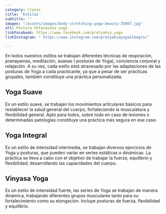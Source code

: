 ```yaml
---
category: clases
title: 'Estilos '
subtitle: ''
imagen: "/assets/images/body-stretching-yoga-beauty-35987.jpg"
alt: Postura Uttanasana yoga
linkFacebook: https://www.facebook.com/pratyaksa.yoga
linkInstagram: " https://www.instagram.com/pratyaksayogaalmagro/"

---
```

En todos nuestros estilos se trabajan diferentes técnicas de respiración, pranayamas, meditación, asanas ( posturas de Yoga), conciencia corporal y relajación. A su vez, cada estilo está atravesado por las adaptaciones de las posturas de Yoga a cada practicante, ya que a pesar de ser prácticas grupales, también constituye una práctica personalizada. 

## Yoga Suave

Es un estilo suave, se trabajan los movimientos articulares básicos para restablecer la salud general del cuerpo, fortaleciendo la musculatura y flexibilidad general. Apto para todos, sobre todo en caso de lesiones o determinadas patologías constituye una práctica más segura en ese caso. 

## Yoga Integral 

Es un estilo de intensidad intermedia, se trabajan diversos ejercicios de Yoga y posturas, que pueden variar en series estáticas o dinámicas. La práctica se lleva a cabo con el objetivo de trabajar la fuerza, equilibrio y flexibilidad; desarrollando las capacidades del cuerpo.

## Vinyasa Yoga

Es un estilo de intensidad fuerte, las series de Yoga se trabajan de manera dinámica, trabajando diferentes grupos musculares tanto para su fortalecimiento como su elongación. Incluye posturas de fuerza, flexibilidad y equilibrio.